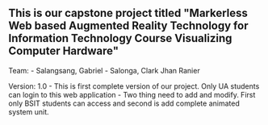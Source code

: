 ## This is our capstone project titled "Markerless Web based Augmented Reality Technology for Information Technology Course Visualizing Computer Hardware"

Team:
    - Salangsang, Gabriel
    - Salonga, Clark Jhan Ranier
    
Version:
    1.0
        - This is first complete version of our project. Only UA students can login to this web application
        - Two thing need to add and modify. First only BSIT students can access and second is add complete animated system unit.
